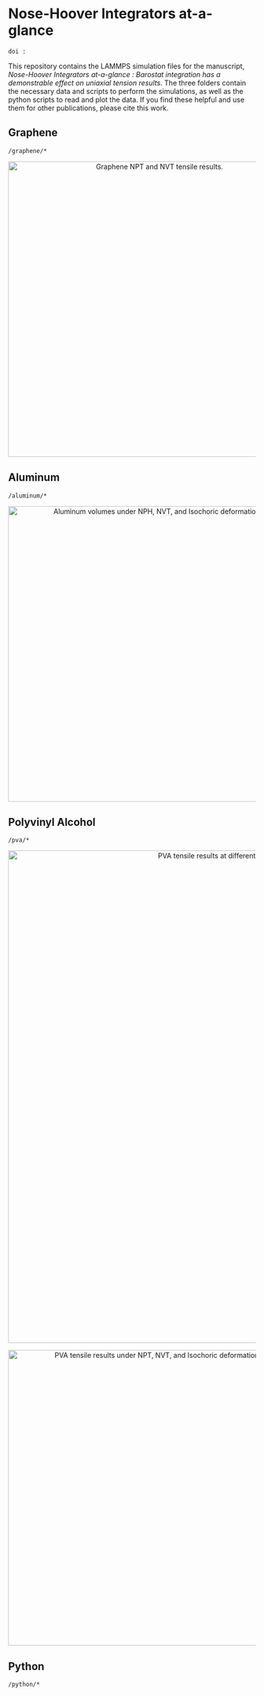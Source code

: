 # Nose-Hoover Integrators at-a-glance
``` doi :  ```

This repository contains the LAMMPS simulation files for the manuscript, _Nose-Hoover Integrators at-a-glance : Barostat integration has a demonstrable effect on uniaxial tension results_. The three folders contain the necessary data and scripts to perform the simulations, as well as the python scripts to read and plot the data. If you find these helpful and use them for other publications, please cite this work.

## Graphene
``` /graphene/*  ``` <br>
<p align="center">
  <img alt="Graphene NPT and NVT tensile results." src="https://github.com/Tj-Barrett/barostat-samples/blob/main/Images/GrapheneComparison.png" width="600">
</p>

## Aluminum
``` /aluminum/*  ``` <br>
<p align="center">
  <img alt="Aluminum volumes under NPH, NVT, and Isochoric deformations." src="https://github.com/Tj-Barrett/barostat-samples/blob/main/Images/Al%20Volumes.png" width="600">
</p>

## Polyvinyl Alcohol
``` /pva/*  ``` <br>
<p align="center">
  <img alt="PVA tensile results at different strains to show void formation." src="https://github.com/Tj-Barrett/barostat-samples/blob/main/Images/PolymerVoids-Mesh.png" width="1000">
</p>
<p align="center">
  <img alt="PVA tensile results under NPT, NVT, and Isochoric deformations." src="https://github.com/Tj-Barrett/barostat-samples/blob/main/Images/PVA-Tensile-Comparison.png" width="600">
</p>


## Python
```/python/*```
